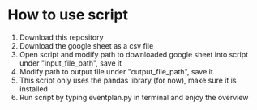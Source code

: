 # How to use script


1. Download this repository
2. Download the google sheet as a csv file
3. Open script and modify path to downloaded google sheet into script under "input_file_path", save it
4. Modify path to output file under "output_file_path", save it
5. This script only uses the pandas library (for now), make sure it is installed
6. Run script by typing eventplan.py in terminal and enjoy the overview
